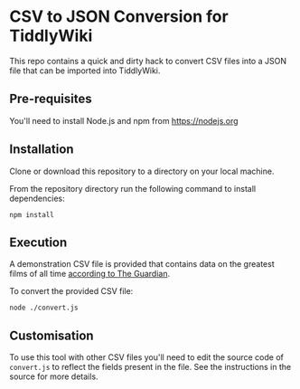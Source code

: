 # CSV to JSON Conversion for TiddlyWiki

This repo contains a quick and dirty hack to convert CSV files into a JSON file that can be imported into TiddlyWiki.

## Pre-requisites

You'll need to install Node.js and npm from https://nodejs.org

## Installation

Clone or download this repository to a directory on your local machine.

From the repository directory run the following command to install dependencies:

```
npm install
```

## Execution

A demonstration CSV file is provided that contains data on the greatest films of all time [according to The Guardian](http://www.theguardian.com/news/datablog/2010/oct/16/greatest-films-of-all-time).

To convert the provided CSV file:

```
node ./convert.js
```

## Customisation

To use this tool with other CSV files you'll need to edit the source code of `convert.js` to reflect the fields present in the file. See the instructions in the source for more details.
